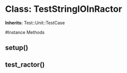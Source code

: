 # Class: TestStringIOInRactor
**Inherits:** Test::Unit::TestCase
    




#Instance Methods
## setup() [](#method-i-setup)

## test_ractor() [](#method-i-test_ractor)

